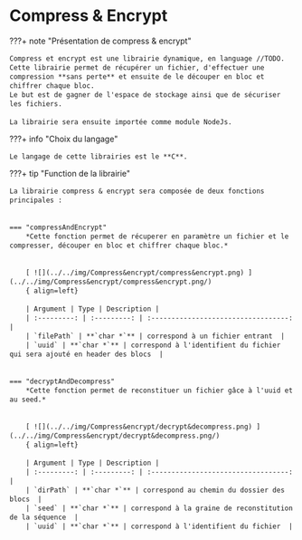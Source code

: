 # Compress & Encrypt

???+ note "Présentation de compress & encrypt"
    
    Compress et encrypt est une librairie dynamique, en language //TODO.
    Cette librairie permet de récupérer un fichier, d'effectuer une compression **sans perte** et ensuite de le découper en bloc et chiffrer chaque bloc.
    Le but est de gagner de l'espace de stockage ainsi que de sécuriser les fichiers.
   
    La librairie sera ensuite importée comme module NodeJs.

???+ info "Choix du langage"

    Le langage de cette librairies est le **C**.

???+ tip "Function de la librairie"
    
    La librairie compress & encrypt sera composée de deux fonctions principales :


    === "compressAndEncrypt"
        *Cette fonction permet de récuperer en paramètre un fichier et le compresser, découper en bloc et chiffrer chaque bloc.*


        [ ![](../../img/Compress&encrypt/compress&encrypt.png) ](../../img/Compress&encrypt/compress&encrypt.png/)
        { align=left}

        | Argument | Type | Description |
        | :---------: | :---------: | :----------------------------------: |
        | `filePath` | **`char *`** | correspond à un fichier entrant  |
        | `uuid` | **`char *`** | correspond à l'identifient du fichier qui sera ajouté en header des blocs  |

    
    === "decryptAndDecompress"
        *Cette fonction permet de reconstituer un fichier gâce à l'uuid et au seed.*


        [ ![](../../img/Compress&encrypt/decrypt&decompress.png) ](../../img/Compress&encrypt/decrypt&decompress.png/)
        { align=left}

        | Argument | Type | Description |
        | :---------: | :---------: | :----------------------------------: |
        | `dirPath` | **`char *`** | correspond au chemin du dossier des blocs  |
        | `seed` | **`char *`** | correspond à la graine de reconstitution de la séquence  |
        | `uuid` | **`char *`** | correspond à l'identifient du fichier  |
